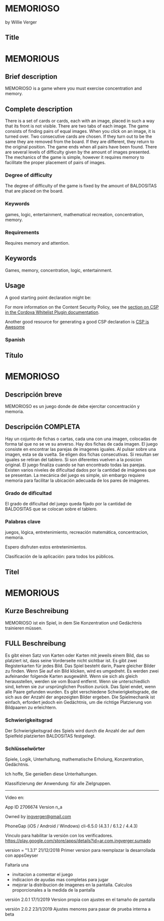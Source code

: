# MEMORIOSO
by Willie Verger

## Title
# MEMORIOUS

## Brief description
MEMORIOSO is a game where you must exercise concentration and memory.

## Complete description
There is a set of cards or cards, each with an image, placed in such a way that its front is not visible.
There are two tabs of each image. The game consists of finding pairs of equal images.
When you click on an image, it is turned over. Two consecutive cards are chosen.
If they turn out to be the same they are removed from the board. If they are different, they return to the original position.
The game ends when all pairs have been found.
There are several levels of difficulty given by the amount of images presented.
The mechanics of the game is simple, however it requires memory to facilitate the proper placement of pairs of images.

### Degree of difficulty
The degree of difficulty of the game is fixed by the amount of BALDOSITAS that are placed on the board.

### Keywords
games, logic, entertainment, mathematical recreation, concentration, memory.


### Requirements
Requires memory and attention.


## Keywords
Games, memory, concentration, logic, entertainment.

## Usage

A good starting point declaration might be:

<meta http-equiv="Content-Security-Policy" content="default-src 'self' data: gap: 'unsafe-inline' https://ssl.gstatic.com; style-src 'self' 'unsafe-inline'; media-src *" />

For more information on the Content Security Policy, see the [section on CSP in the Cordova Whitelist Plugin documentation][cordova-plugin-whitelist-csp].

Another good resource for generating a good CSP declaration is [CSP is Awesome][csp-is-awesome]

[phonegap-cli-url]: http://github.com/phonegap/phonegap-cli
[cordova-app]: http://github.com/apache/cordova-app-hello-world
[bithound-img]: https://www.bithound.io/github/phonegap/phonegap-app-hello-world/badges/score.svg
[bithound-url]: https://www.bithound.io/github/phonegap/phonegap-app-hello-world
[config-xml]: https://github.com/phonegap/phonegap-template-hello-world/blob/master/config.xml
[index-html]: https://github.com/phonegap/phonegap-template-hello-world/blob/master/www/index.html
[cordova-whitelist-guide]: https://cordova.apache.org/docs/en/dev/guide/appdev/whitelist/index.html
[cordova-plugin-whitelist]: http://cordova.apache.org/docs/en/latest/reference/cordova-plugin-whitelist
[cordova-plugin-whitelist-csp]: http://cordova.apache.org/docs/en/latest/reference/cordova-plugin-whitelist#content-security-policy
[csp-is-awesome]: http://cspisawesome.com

### Spanish

## Título
# MEMORIOSO

## Descripción breve
MEMORIOSO es un juego donde de debe ejercitar concentración y memoria.

## Descripción COMPLETA
Hay un cojunto de fichas o cartas, cada una con una imagen, colocadas de forma tal que no se ve su anverso.
Hay dos fichas de cada imagen. El juego consiste en encontrar las parejas de imagenes iguales.
Al pulsar sobre una imagen, esta se da vuelta. Se eligen dos fichas consecutivas. 
Si resultan ser iguales se retiran del tablero. Si son diferentes vuelven a la posicion original.
El juego finaliza cuando se han encontrado todas las parejas.
Existen varios niveles de dificultad dados por la cantidad de imágenes que se presentan.
La mecánica del juego es simple, sin embargo requiere memoria para facilitar la ubicación adecuada de los pares de imágenes.

### Grado de dificultad
El grado de dificultad del juego queda fijado por la cantidad de BALDOSITAS que se colocan sobre el tablero. 

### Palabras clave
juegos, lógica, entretenimiento, recreación matemática, concentracion, memoria.


Espero disfruten estos entretenimientos.

Clasificación de la aplicación: para todos los públicos.


## Titel
# MEMORIOUS

## Kurze Beschreibung
MEMORIOSO ist ein Spiel, in dem Sie Konzentration und Gedächtnis trainieren müssen.

## FULL Beschreibung
Es gibt einen Satz von Karten oder Karten mit jeweils einem Bild, das so platziert ist, dass seine Vorderseite nicht sichtbar ist.
Es gibt zwei Registerkarten für jedes Bild. Das Spiel besteht darin, Paare gleicher Bilder zu finden.
Wenn Sie auf ein Bild klicken, wird es umgedreht. Es werden zwei aufeinander folgende Karten ausgewählt.
Wenn sie sich als gleich herausstellen, werden sie vom Board entfernt. Wenn sie unterschiedlich sind, kehren sie zur ursprünglichen Position zurück.
Das Spiel endet, wenn alle Paare gefunden wurden.
Es gibt verschiedene Schwierigkeitsgrade, die sich aus der Anzahl der angezeigten Bilder ergeben.
Die Spielmechanik ist einfach, erfordert jedoch ein Gedächtnis, um die richtige Platzierung von Bildpaaren zu erleichtern.

### Schwierigkeitsgrad
Der Schwierigkeitsgrad des Spiels wird durch die Anzahl der auf dem Spielfeld platzierten BALDOSITAS festgelegt.

### Schlüsselwörter
Spiele, Logik, Unterhaltung, mathematische Erholung, Konzentration, Gedächtnis.


Ich hoffe, Sie genießen diese Unterhaltungen.

Klassifizierung der Anwendung: für alle Zielgruppen.

------------------------------------------------------------

Video en: 

App ID
2706674
Version n_a

Owned by ingverger@gmail.com

PhoneGap (iOS / Android / Windows)
cli-6.5.0 (4.3.1 / 6.1.2 / 4.4.3)

Vinculo para habilitar la versión con los verificadores.
https://play.google.com/store/apps/details?id=ar.com.ingverger.sumado


version	= "1.3.1"	21/12/2018
	Primer version para reemplazar la desarrollada con appsGeyser


Faltaría una 
- invitacion a comentar el juego
- indicacion de ayudas mas completas para jugar
- mejorar la distribucion de imagenes en la pantalla. Calculos proporcionales a la medida de la pantalla


versión 2.0.1		17/1/2019
	Version propia con ajustes en el tamaño de pantalla

versión 2.0.2		23/1/2019
	Ajustes menores para pasar de prueba interna a beta


